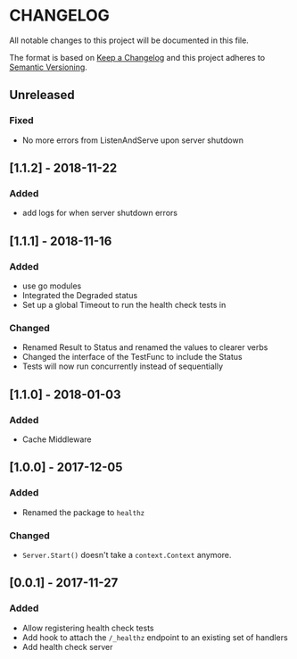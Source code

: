 # CHANGELOG

All notable changes to this project will be documented in this file.

The format is based on [Keep a Changelog](http://keepachangelog.com/)
and this project adheres to [Semantic Versioning](http://semver.org/).

## Unreleased

### Fixed

- No more errors from ListenAndServe upon server shutdown

## [1.1.2] - 2018-11-22

### Added

- add logs for when server shutdown errors

## [1.1.1] - 2018-11-16

### Added

- use go modules
- Integrated the Degraded status
- Set up a global Timeout to run the health check tests in

### Changed

- Renamed Result to Status and renamed the values to clearer verbs
- Changed the interface of the TestFunc to include the Status
- Tests will now run concurrently instead of sequentially

## [1.1.0] - 2018-01-03

### Added

- Cache Middleware

## [1.0.0] - 2017-12-05

### Added

- Renamed the package to `healthz`

### Changed

- `Server.Start()` doesn't take a `context.Context` anymore.

## [0.0.1] - 2017-11-27

### Added

- Allow registering health check tests
- Add hook to attach the `/_healthz` endpoint to an existing set of handlers
- Add health check server
